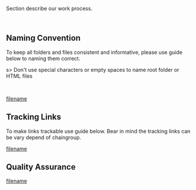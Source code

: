 Section describe our work process.

<br>

## Naming Convention
To keep all folders and files consistent and informative, please use guide below to naming them correct.

s> Don't use special characters or empty spaces to name root folder or HTML files

<br>

[filename](_includes/workflow-naming-convention.md ':include')


## Tracking Links

To make links trackable use guide below. Bear in mind the tracking links can be vary depend of chaingroup.

[filename](_includes/workflow-tracking-links.md ':include')

## Quality Assurance

[filename](_includes/workflow-quality-assurance.md ':include')
